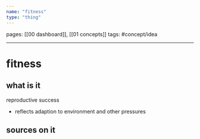```yaml
---
name: "fitness"
type: "thing"
---
```

pages: [[00 dashboard]], [[01 concepts]]
tags: #concept/idea

___

# fitness 

## what is it
reproductive success
- reflects adaption to environment and other pressures

## sources on it